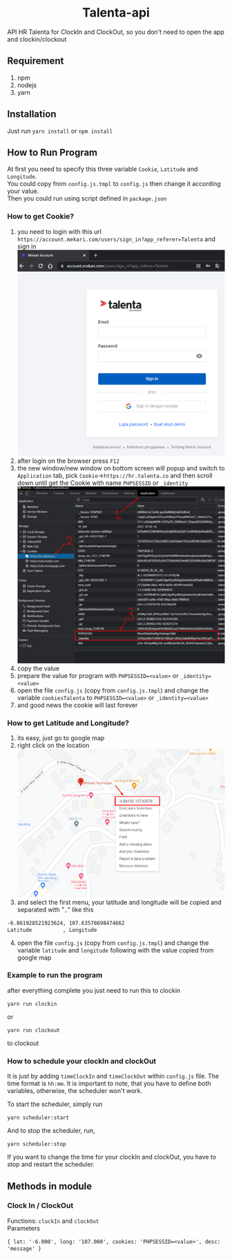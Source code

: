 
<h1 align="center">Talenta-api</h1>

API HR Talenta for ClockIn and ClockOut, so you don't need to open the app and clockin/clockout

## Requirement
1. npm
2. nodejs
3. yarn

## Installation
Just run `yarn install` or `npm install`

## How to Run Program

At first you need to specify this three variable `Cookie`, `Latitude` and `Longitude`.  
You could copy from `config.js.tmpl` to `config.js` then change it according your value.  
Then you could run using script defined in `package.json`

### How to get Cookie?

1. you need to login with this url `https://account.mekari.com/users/sign_in?app_referer=Talenta` and sign in
![](img/login.png)
2. after login on the browser press `F12`
3. the new window/new window on bottom screen will popup and switch to `Application` tab, pick `Cookie`->`https://hr.talenta.co` and then scroll down until get the Cookie with name `PHPSESSID` or `_identity` 
![](img/get-cookie.png)
4. copy the value
5. prepare the value for program with `PHPSESSID=<value>` or `_identity=<value>`
6. open the file `config.js` (copy from `config.js.tmpl`) and change the variable `cookiesTalenta` to `PHPSESSID=<value>` or `_identity=<value>`
6. and good news the cookie will last forever

### How to get Latitude and Longitude?

1. its easy, just go to google map
2. right click on the location
![](img/get-coor.png)
3. and select the first menu, your latitude and longitude will be copied and separated with "`,`" like this
```
-6.861928521923624, 107.63578698474662
Latitude          , Longitude
```
4. open the file `config.js` (copy from `config.js.tmpl`) and change the variable `latitude` and `longitude` following with the value copied from google map

### Example to run the program

after everything complete you just need to run this to clockin
```
yarn run clockin
``` 
or 
```
yarn run clockout
```
to clockout

### How to schedule your clockIn and clockOut
It is just by adding `timeClockIn` and `timeClockOut` within `config.js` file. The time format is `hh:mm`.
It is important to note, that you have to define both variables, otherwise, the scheduler won't work.

To start the scheduler, simply run
```
yarn scheduler:start
```

And to stop the scheduler, run,
```
yarn scheduler:stop
```

If you want to change the time for your clockIn and clockOut, you have to stop and restart the scheduler.

## Methods in module

### Clock In / ClockOut
Functions: `clockIn` and `clockOut`  
Parameters
```
{ lat: '-6.000', long: '107.000', cookies: 'PHPSESSID=<value>', desc: 'message' }
```